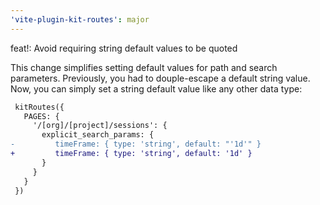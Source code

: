 ```yaml
---
'vite-plugin-kit-routes': major
---
```


feat!: Avoid requiring string default values to be quoted

This change simplifies setting default values for path and search parameters.
Previously, you had to douple-escape a default string value. 
Now, you can simply set a string default value like any other data type:

```diff
 kitRoutes({
   PAGES: {
     '/[org]/[project]/sessions': {
       explicit_search_params: {
-         timeFrame: { type: 'string', default: "'1d'" }
+         timeFrame: { type: 'string', default: '1d' }
       }
     }
   }
 })
```

